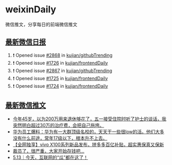 # weixinDaily
微信推文，分享每日的前端微信推文

## [最新微信日报](https://github.com/kujian/weixinDaily/issues)

<!--START_SECTION:activity-->
1. ❗ Opened issue [#2868](https://github.com/kujian/githubTrending/issues/2868) in [kujian/githubTrending](https://github.com/kujian/githubTrending)
2. ❗ Opened issue [#1726](https://github.com/kujian/frontendDaily/issues/1726) in [kujian/frontendDaily](https://github.com/kujian/frontendDaily)
3. ❗ Opened issue [#2867](https://github.com/kujian/githubTrending/issues/2867) in [kujian/githubTrending](https://github.com/kujian/githubTrending)
4. ❗ Opened issue [#1725](https://github.com/kujian/frontendDaily/issues/1725) in [kujian/frontendDaily](https://github.com/kujian/frontendDaily)
5. ❗ Opened issue [#1724](https://github.com/kujian/frontendDaily/issues/1724) in [kujian/frontendDaily](https://github.com/kujian/frontendDaily)
<!--END_SECTION:activity-->


## [最新微信推文](https://weixin.qdkfweb.cn/)

<!-- BLOG-POST-LIST:START -->
- [今年45岁，以为200万用来退休够花了，五一接受住院时听了护士的谈话，我突然明白超过30万的治疗费，会把自己拖垮。](https://weixin.qdkfweb.cn/47308.html)
- [华为员工爆料：华为有一大群顶级名校的，天天干一些很low的活。他们大多没有什么前途，常年17级以下，根本升不上去。](https://weixin.qdkfweb.cn/47309.html)
- [【全网独享】vivo X100系列新品发布，拼多多百亿补贴，超实惠保真又保新](https://weixin.qdkfweb.cn/47305.html)
- [裁员了，很严重，大家开始存钱吧…](https://weixin.qdkfweb.cn/47218.html)
- [5.13｜今天，互联网的“瓜”都在这了！](https://weixin.qdkfweb.cn/47322.html)
<!-- BLOG-POST-LIST:END -->
